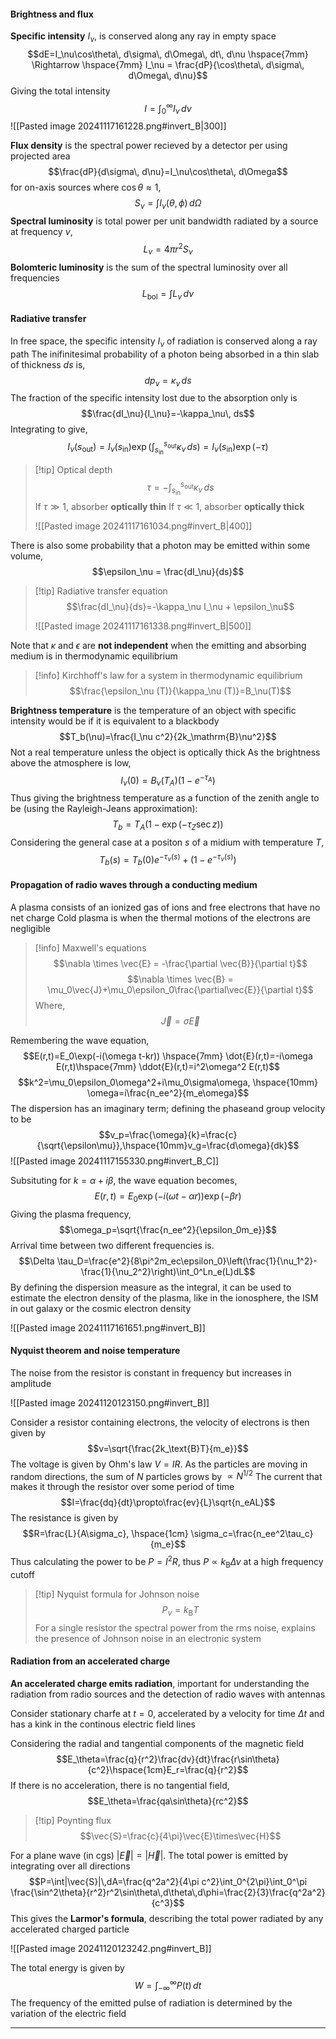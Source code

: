 #### Brightness and flux
**Specific intensity** $I_\nu$, is conserved along any ray in empty space
$$dE=I_\nu\cos\theta\, d\sigma\, d\Omega\, dt\, d\nu \hspace{7mm} \Rightarrow \hspace{7mm} I_\nu = \frac{dP}{\cos\theta\, d\sigma\, d\Omega\, d\nu}$$
Giving the total intensity $$I=\int_0^\infty I_\nu\, d\nu$$
![[Pasted image 20241117161228.png#invert_B|300]]

**Flux density** is the spectral power recieved by a detector per using projected area $$\frac{dP}{d\sigma\, d\nu}=I_\nu\cos\theta\, d\Omega$$
for on-axis sources where $\cos\theta \approx 1$, $$S_\nu = \int I_\nu (\theta, \phi)\, d\Omega$$
**Spectral luminosity** is total power per unit bandwidth radiated by a source at frequency $\nu$, $$L_\nu = 4\pi r^2 S_\nu$$
**Bolomteric luminosity** is the sum of the spectral luminosity over all frequencies $$L_\mathrm{bol}=\int L_\nu\, d\nu$$
#### Radiative transfer
In free space, the specific intensity $I_\nu$ of radiation is conserved along a ray path
The inifinitesimal probability of a photon being absorbed in a thin slab of thickness $ds$ is, $$dp_\nu=\kappa_\nu\, ds$$
The fraction of the specific intensity lost due to the absorption only is$$\frac{dI_\nu}{I_\nu}=-\kappa_\nu\, ds$$
Integrating to give,$$I_\nu(s_\mathrm{out}) = I_\nu(s_\mathrm{in})\exp\left(\int_{s_\mathrm{in}}^{s_\mathrm{out}} \kappa_\nu\, ds\right) = I_\nu(s_\mathrm{in})\exp\left(-\tau\right) $$
>[!tip] Optical depth
>$$\tau = - \int_{s_\mathrm{in}}^{s_\mathrm{out}} \kappa_\nu\, ds$$
>If $\tau \gg 1$, absorber **optically thin**
>If $\tau \ll 1$, absorber **optically thick**
>
>![[Pasted image 20241117161034.png#invert_B|400]]



There is also some probability that a photon may be emitted within some volume, $$\epsilon_\nu = \frac{dI_\nu}{ds}$$
>[!tip] Radiative transfer equation
>$$\frac{dI_\nu}{ds}=-\kappa_\nu I_\nu + \epsilon_\nu$$
>
>![[Pasted image 20241117161338.png#invert_B|500]]



Note that $\kappa$ and $\epsilon$ are **not independent** when the emitting and absorbing medium is in thermodynamic equilibrium

>[!info] Kirchhoff's law for a system in thermodynamic equilibrium
>$$\frac{\epsilon_\nu (T)}{\kappa_\nu (T)}=B_\nu(T)$$

**Brightness temperature** is the temperature of an object with specific intensity would be if it is equivalent to a blackbody $$T_b(\nu)=\frac{I_\nu c^2}{2k_\mathrm{B}\nu^2}$$
Not a real temperature unless the object is optically thick
As the brightness above the atmosphere is low,$$I_\nu(0)=B_\nu(T_A)(1-e^{-\tau_A})$$
Thus giving the brightness temperature as a function of the zenith angle to be (using the Rayleigh-Jeans approximation): $$T_b=T_A(1-\exp(-\tau_Z\sec z))$$
Considering the general case at a positon $s$ of a midium with temperature $T$, 
$$T_b(s)=T_b(0)e^{-\tau_\nu(s)}+(1-e^{-\tau_\nu(s)})$$
#### Propagation of radio waves through a conducting medium
A plasma consists of an ionized gas of ions and free electrons that have no net charge
Cold plasma is when the thermal motions of the electrons are negligible

>[!info] Maxwell's equations
>$$\nabla \times \vec{E} = -\frac{\partial \vec{B}}{\partial t}$$
>$$\nabla \times \vec{B} = \mu_0\vec{J}+\mu_0\epsilon_0\frac{\partial\vec{E}}{\partial t}$$
>Where, $$\vec{J}=\sigma\vec{E}$$

Remembering the wave equation, $$E(r,t)=E_0\exp(-i(\omega t-kr)) \hspace{7mm} \dot{E}(r,t)=-i\omega E(r,t)\hspace{7mm} \ddot{E}(r,t)=i^2\omega^2 E(r,t)$$
$$k^2=\mu_0\epsilon_0\omega^2+i\mu_0\sigma\omega, \hspace{10mm} \omega=i\frac{n_ee^2}{m_e\omega}$$
The dispersion has an imaginary term; defining the phaseand group velocity to be$$v_p=\frac{\omega}{k}=\frac{c}{\sqrt{\epsilon\mu}},\hspace{10mm}v_g=\frac{d\omega}{dk}$$
![[Pasted image 20241117155330.png#invert_B_C]]

Subsituting for $k=\alpha+i\beta$, the wave equation becomes,$$E(r,t)=E_0\exp{(-i(\omega t -\alpha r))}\exp{(-\beta r)}$$
Giving the plasma frequency,$$\omega_p=\sqrt{\frac{n_ee^2}{\epsilon_0m_e}}$$
Arrival time between two different frequencies is. $$\Delta \tau_D=\frac{e^2}{8\pi^2m_ec\epsilon_0}\left(\frac{1}{\nu_1^2}-\frac{1}{\nu_2^2}\right)\int_0^Ln_e(L)dL$$
By defining the dispersion measure as the integral, it can be used to estimate the electron density of the plasma, like in the ionosphere, the ISM in out galaxy or the cosmic electron density

![[Pasted image 20241117161651.png#invert_B]]

#### Nyquist theorem and noise temperature
The noise from the resistor is constant in frequency but increases in amplitude

![[Pasted image 20241120123150.png#invert_B]]

Consider a resistor containing electrons, the velocity of electrons is then given by $$v=\sqrt{\frac{2k_\text{B}T}{m_e}}$$
The voltage is given by Ohm's law $V=IR$. As the particles are moving in random directions, the sum of $N$ particles grows by $\propto N^{1/2}$
The current that makes it through the resistor over some period of time $$I=\frac{dq}{dt}\propto\frac{ev}{L}\sqrt{n_eAL}$$
The resistance is given by $$R=\frac{L}{A\sigma_c}, \hspace{1cm} \sigma_c=\frac{n_ee^2\tau_c}{m_e}$$
Thus calculating the power to be $P=I^2R$, thus $P\propto k_\text{B}\Delta\nu$ at a high frequency cutoff

>[!tip] Nyquist formula for Johnson noise
>$$P_\nu=k_\text{B}T$$
>For a single resistor the spectral power from the rms noise, explains the presence of Johnson noise in an electronic system

#### Radiation from an accelerated charge
**An accelerated charge emits radiation**, important for understanding the radiation from radio sources and the detection of radio waves with antennas

Consider stationary charfe at $t=0$, accelerated by a velocity for time $\Delta t$ and has a kink in the continous electric field lines

Considering the radial and tangential components of the magnetic field $$E_\theta=\frac{q}{r^2}\frac{dv}{dt}\frac{r\sin\theta}{c^2}\hspace{1cm}E_r=\frac{q}{r^2}$$
If there is no acceleration, there is no tangential field, $$E_\theta=\frac{qa\sin\theta}{rc^2}$$
>[!tip] Poynting flux
>$$\vec{S}=\frac{c}{4\pi}\vec{E}\times\vec{H}$$

For a plane wave (in cgs) $|\vec{E}|=|\vec{H}|$. The total power is emitted by integrating over all directions $$P=\int|\vec{S}|\,dA=\frac{q^2a^2}{4\pi c^2}\int_0^{2\pi}\int_0^\pi \frac{\sin^2\theta}{r^2}r^2\sin\theta\,d\theta\,d\phi=\frac{2}{3}\frac{q^2a^2}{c^3}$$
This gives the **Larmor's formula**, describing the total power radiated by any accelerated charged particle

![[Pasted image 20241120123242.png#invert_B]]

The total energy is given by $$W=\int_{-\infty}^\infty P(t)\, dt$$
The frequency of the emitted pulse of radiation is determined by the variation of the electric field

---
